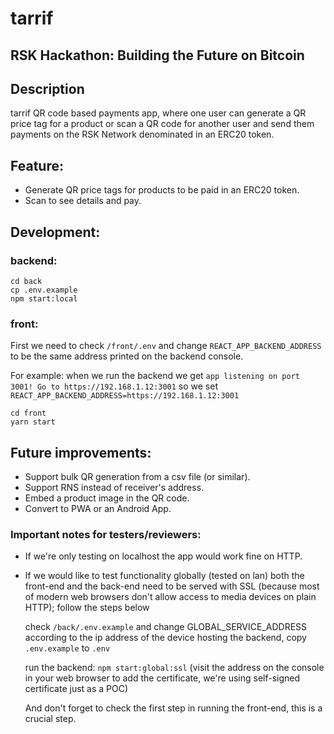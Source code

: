 # tarrif

## RSK Hackathon: Building the Future on Bitcoin

## Description

tarrif QR code based payments app, where one user can generate a QR price tag
for a product or scan a QR code for another user and send them
payments on the RSK Network denominated in an ERC20 token.

## Feature:

- Generate QR price tags for products to be paid in an ERC20 token.
- Scan to see details and pay.

## Development:

### backend:

```
cd back
cp .env.example
npm start:local
```

### front:


First we need to check `/front/.env` and change `REACT_APP_BACKEND_ADDRESS` to be the same address printed on the backend console.

For example: when we run the backend we get `app listening on port 3001! Go to https://192.168.1.12:3001` so we set `REACT_APP_BACKEND_ADDRESS=https://192.168.1.12:3001`


```
cd front
yarn start
```


## Future improvements:

- Support bulk QR generation from a csv file (or similar).
- Support RNS instead of receiver's address.
- Embed a product image in the QR code.
- Convert to PWA or an Android App.

### Important notes for testers/reviewers:
- If we're only testing on localhost the app would work fine on HTTP.
- If we would like to test functionality globally (tested on lan) both the front-end and the back-end need to be served with SSL (because most of modern web browsers don't allow access to media devices on plain HTTP); follow the steps below
  
  check `/back/.env.example` and change GLOBAL_SERVICE_ADDRESS according to the ip address of the device hosting the backend, copy `.env.example` to `.env`
  
  run the backend: `npm start:global:ssl` (visit the address on the console in your web browser to add the certificate, we're using self-signed certificate just as a POC)

  And don't forget to check the first step in running the front-end, this is a crucial step.



